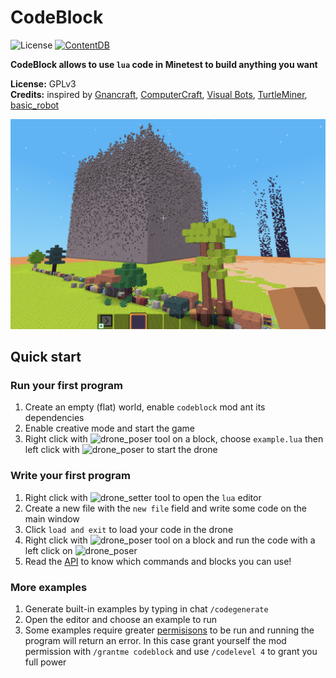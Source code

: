 CodeBlock
=========================

![License](https://img.shields.io/badge/License-GPLv3-blue.svg)
[![ContentDB](https://content.minetest.net/packages/giga-turbo/codeblock/shields/downloads/)](https://content.minetest.net/packages/giga-turbo/codeblock/)

**CodeBlock allows to use `lua` code in Minetest to build anything you want**

**License:** GPLv3   
**Credits:** inspired by [Gnancraft](http://gnancraft.net/), [ComputerCraft](http://www.computercraft.info/), [Visual Bots](https://content.minetest.net/packages/Nigel/vbots/), [TurtleMiner](https://content.minetest.net/packages/BirgitLachner/turtleminer/), [basic_robot](https://github.com/ac-minetest/basic_robot)

![screenshot](screenshot.png)

## Quick start

### Run your first program

1. Create an empty (flat) world, enable `codeblock` mod ant its dependencies
2. Enable creative mode and start the game
3. Right click with ![drone_poser](https://raw.githubusercontent.com/gigaturbo/codeblock/master/doc/dp.png) tool on a block, choose `example.lua` then left click with ![drone_poser](https://raw.githubusercontent.com/gigaturbo/codeblock/master/doc/dp.png) to start the drone

### Write your first program

1. Right click with ![drone_setter](https://raw.githubusercontent.com/gigaturbo/codeblock/master/doc/ds.png) tool to open the `lua` editor
2. Create a new file with the `new file` field and write some code on the main window
3. Click `load and exit` to load your code in the drone
4. Right click with ![drone_poser](https://raw.githubusercontent.com/gigaturbo/codeblock/master/doc/dp.png) tool on a block and run the code with a left click on ![drone_poser](https://raw.githubusercontent.com/gigaturbo/codeblock/master/doc/dp.png)
5. Read the [API](https://github.com/gigaturbo/codeblock/blob/master/doc/api.md) to know which commands and blocks you can use!

### More examples

1. Generate built-in examples by typing in chat `/codegenerate`
2. Open the editor and choose an example to run
3. Some examples require greater [permisisons](https://github.com/gigaturbo/codeblock#codelevel) to be run and running the program will return an error. In this case grant yourself the mod permission with `/grantme codeblock` and use `/codelevel 4` to grant you full power